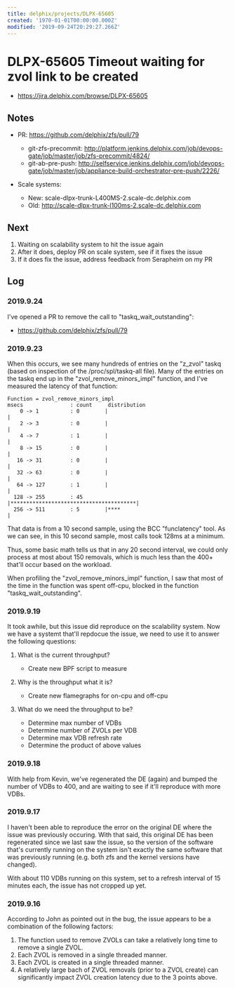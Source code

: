 ```yaml
---
title: delphix/projects/DLPX-65605
created: '1970-01-01T00:00:00.000Z'
modified: '2019-09-24T20:29:27.266Z'
---
```


# DLPX-65605 Timeout waiting for zvol link to be created

* https://jira.delphix.com/browse/DLPX-65605

## Notes

* PR: https://github.com/delphix/zfs/pull/79
  * git-zfs-precommit: http://platform.jenkins.delphix.com/job/devops-gate/job/master/job/zfs-precommit/4824/
  * git-ab-pre-push: http://selfservice.jenkins.delphix.com/job/devops-gate/job/master/job/appliance-build-orchestrator-pre-push/2226/

* Scale systems:
  * New: scale-dlpx-trunk-L400MS-2.scale-dc.delphix.com
  * Old: http://scale-dlpx-trunk-l100ms-2.scale-dc.delphix.com

## Next

1. Waiting on scalability system to hit the issue again
2. After it does, deploy PR on scale system, see if it fixes the issue
3. If it does fix the issue, address feedback from Serapheim on my PR

## Log

### 2019.9.24

I've opened a PR to remove the call to "taskq_wait_outstanding":

* https://github.com/delphix/zfs/pull/79

### 2019.9.23

When this occurs, we see many hundreds of entries on the "z_zvol" taskq
(based on inspection of the /proc/spl/taskq-all file). Many of the
entries on the taskq end up in the "zvol_remove_minors_impl" function,
and I've measured the latency of that function:

    Function = zvol_remove_minors_impl
    msecs               : count     distribution
        0 -> 1          : 0        |                                        |
        2 -> 3          : 0        |                                        |
        4 -> 7          : 1        |                                        |
        8 -> 15         : 0        |                                        |
       16 -> 31         : 0        |                                        |
       32 -> 63         : 0        |                                        |
       64 -> 127        : 1        |                                        |
      128 -> 255        : 45       |****************************************|
      256 -> 511        : 5        |****                                    |

That data is from a 10 second sample, using the BCC "funclatency" tool.
As we can see, in this 10 second sample, most calls took 128ms at a
minimum.

Thus, some basic math tells us that in any 20 second interval, we could
only process at most about 150 removals, which is much less than the
400+ that'll occur based on the workload.

When profiling the "zvol_remove_minors_impl" function, I saw that most
of the time in the function was spent off-cpu, blocked in the function
"taskq_wait_outstanding".

### 2019.9.19

It took awhile, but this issue did reproduce on the scalability system.
Now we have a systemt that'll repdocue the issue, we need to use it to
answer the following questions:

1. What is the current throughput?
   * Create new BPF script to measure

2. Why is the throughput what it is?
   * Create new flamegraphs for on-cpu and off-cpu

3. What do we need the throughput to be?
   * Determine max number of VDBs
   * Determine number of ZVOLs per VDB
   * Determine max VDB refresh rate
   * Determine the product of above values

### 2019.9.18

With help from Kevin, we've regenerated the DE (again) and bumped the
number of VDBs to 400, and are waiting to see if it'll reproduce with
more VDBs.

### 2019.9.17

I haven't been able to reproduce the error on the original DE where the
issue was previously occuring. With that said, this original DE has been
regenerated since we last saw the issue, so the version of the software
that's currently running on the system isn't exactly the same software
that was previously running (e.g. both zfs and the kernel versions have
changed).

With about 110 VDBs running on this system, set to a refresh interval of
15 minutes each, the issue has not cropped up yet.

### 2019.9.16

According to John as pointed out in the bug, the issue appears to be a
combination of the following factors:

1. The function used to remove ZVOLs can take a relatively long time to
   remove a single ZVOL.
2. Each ZVOL is removed in a single threaded manner.
3. Each ZVOL is created in a single threaded manner.
4. A relatively large bach of ZVOL removals (prior to a ZVOL create) can
   significantly impact ZVOL creation latency due to the 3 points above.
